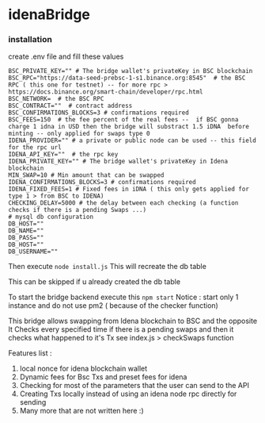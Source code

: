 # idenaBridge

### installation 
create .env file and fill these values
```
BSC_PRIVATE_KEY="" # The bridge wallet's privateKey in BSC blockchain
BSC_RPC="https://data-seed-prebsc-1-s1.binance.org:8545"  # the BSC RPC ( this one for testnet) -- for more rpc > https://docs.binance.org/smart-chain/developer/rpc.html
BSC_NETWORK=  # the BSC RPC
BSC_CONTRACT=""  # contract address
BSC_CONFIRMATIONS_BLOCKS=3 # confirmations required
BSC_FEES=150  # the fee percent of the real fees --  if BSC gonna charge 1 idna in USD then the bridge will substract 1.5 iDNA  before minting -- only applied for swaps type 0 
IDENA_PROVIDER="" # a private or public node can be used -- this field for the rpc url
IDENA_API_KEY=""  # the rpc key
IDENA_PRIVATE_KEY="" # The bridge wallet's privateKey in Idena blockchain
MIN_SWAP=10 # Min amount that can be swapped
IDENA_CONFIRMATIONS_BLOCKS=3 # confirmations required
IDENA_FIXED_FEES=1 # Fixed fees in iDNA ( this only gets applied for type 1 > from BSC to IDENA)
CHECKING_DELAY=5000 # the delay between each checking (a function checks if there is a pending Swaps ...)
# mysql db configuration
DB_HOST=""
DB_NAME=""
DB_PASS=""
DB_HOST=""
DB_USERNAME=""
```

Then execute ```node install.js```
This will recreate the db table

This can be skipped if u already created the db table 

To start the bridge backend execute this ```npm start```
Notice : start only 1 instance and do not use pm2 ( because of the checker function)


This bridge allows swapping from Idena blockchain to BSC and the opposite
It Checks every specified time if there is a pending swaps and then it checks what happened to it's Tx
see index.js > checkSwaps function

Features list :
1. local nonce for idena blockchain wallet
2. Dynamic fees for Bsc Txs and preset fees for idena 
3. Checking for most of the parameters that the user can send to the API
4. Creating Txs locally instead of using an idena node rpc directly for sending
5. Many more that are not written here :)
